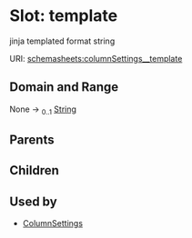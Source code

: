 
# Slot: template


jinja templated format string

URI: [schemasheets:columnSettings__template](https://w3id.org/linkml/configschema/columnSettings__template)


## Domain and Range

None &#8594;  <sub>0..1</sub> [String](types/String.md)

## Parents


## Children


## Used by

 * [ColumnSettings](ColumnSettings.md)
